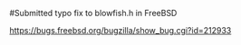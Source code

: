 #Submitted typo fix to blowfish.h in FreeBSD

https://bugs.freebsd.org/bugzilla/show_bug.cgi?id=212933
